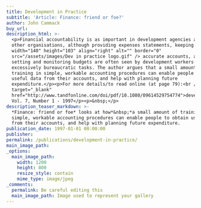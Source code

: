 ```yaml
---
title: Development in Practice
subtitle: 'Article: Finance: friend or foe?'
author: John Cammack
buy_url:
description_html: >-
  <p>Financial accountability is as important in development agencies as in
  other organisations, although providing expenses statements, keeping <img
  width="140" height="103" align="right" alt="" border="0"
  src="/assets/images/Dev in practice logo.gif" /> accurate accounts, and
  setting and monitoring budgets are often seen by development workers as
  excessively bureaucratic tasks. The author argues that a small amount of
  training in simple, workable accounting procedures can enable people to obtain
  useful data from their accounts, and help with planning future
  expenditure.</p><p>For more details/to read online (at page 79):<br /><a
  target="_blank"
  href="http://www.tandfonline.com/doi/pdf/10.1080/09614529754774">developmentinpractice.org</a></p><p>in
  Vol. 7, Number 1 - 1997</p><p>&nbsp;</p>
description_teaser_markdown: >-
  *Finance: friend or foe* looks at how*&nbsp;*a small amount of training in
  simple, workable accounting procedures can enable people to obtain useful data
  from their accounts, and help with planning future expenditure.
publication_date: 1997-01-01 00:00:00
publisher:
permalink: /publications/development-in-practice/
main_image_path:
_options:
  main_image_path:
    width: 1200
    height: 800
    resize_style: contain
    mime_type: image/jpeg
_comments:
  permalink: Be careful editing this
  main_image_path: Image used to represent your gallery
---
```

